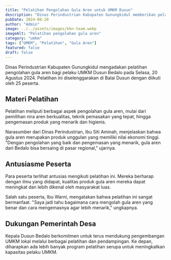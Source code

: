 ```yaml
---
title: "Pelatihan Pengolahan Gula Aren untuk UMKM Dusun"
description: "Dinas Perindustrian Kabupaten Gunungkidul memberikan pelatihan pengolahan gula aren kepada pelaku UMKM Dusun Bedalo."
pubDate: 2024-08-20
author: "Admin"
image: ../../assets/images/kkn-team.webp
imageAlt: "Pelatihan pengolahan gula aren"
category: "umkm"
tags: ["UMKM", "Pelatihan", "Gula Aren"]
featured: false
draft: false
---
```


Dinas Perindustrian Kabupaten Gunungkidul mengadakan pelatihan pengolahan gula aren bagi pelaku UMKM Dusun Bedalo pada Selasa, 20 Agustus 2024. Pelatihan ini diselenggarakan di Balai Dusun dengan diikuti oleh 25 peserta.

## Materi Pelatihan

Pelatihan meliputi berbagai aspek pengolahan gula aren, mulai dari pemilihan nira aren berkualitas, teknik pemasakan yang tepat, hingga pengemasan produk yang menarik dan higienis.

Narasumber dari Dinas Perindustrian, Ibu Siti Aminah, menjelaskan bahwa gula aren merupakan produk unggulan yang memiliki nilai ekonomi tinggi. "Dengan pengolahan yang baik dan pengemasan yang menarik, gula aren dari Bedalo bisa bersaing di pasar regional," ujarnya.

## Antusiasme Peserta

Para peserta terlihat antusias mengikuti pelatihan ini. Mereka berharap dengan ilmu yang didapat, kualitas produk gula aren mereka dapat meningkat dan lebih dikenal oleh masyarakat luas.

Salah satu peserta, Ibu Warni, mengatakan bahwa pelatihan ini sangat bermanfaat. "Saya jadi tahu bagaimana cara mengolah gula aren yang benar dan cara mengemasnya agar lebih menarik," ungkapnya.

## Dukungan Pemerintah Desa

Kepala Dusun Bedalo berkomitmen untuk terus mendukung pengembangan UMKM lokal melalui berbagai pelatihan dan pendampingan. Ke depan, diharapkan ada lebih banyak program pelatihan serupa untuk meningkatkan kapasitas pelaku UMKM.
